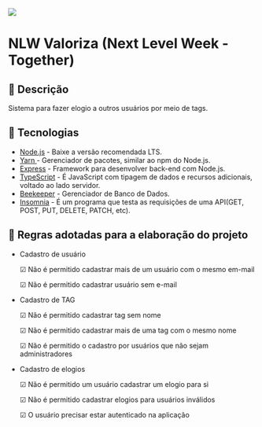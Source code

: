 <img src="./img/nlw.png">

<h1>NLW Valoriza (Next Level Week - Together)</h1>

<h2>📌 Descrição</h2>
<p>Sistema para fazer elogio a outros usuários por meio de tags.</p>

<h2>🚀 Tecnologias</h2>

- <a href="https://nodejs.org/en/">Node.js</a> - Baixe a versão recomendada LTS.
- <a href="https://classic.yarnpkg.com/en/docs/install/#windows-stable"> Yarn </a> - Gerenciador de pacotes, similar ao npm do Node.js.
- <a href="https://expressjs.com/pt-br/">Express</a> - Framework para desenvolver back-end com Node.js.
- <a href="https://www.typescriptlang.org/">TypeScript</a> - É JavaScript com tipagem de dados e recursos adicionais, voltado ao lado servidor.
- <a href="https://www.beekeeperstudio.io/">Beekeeper</a> - Gerenciador de Banco de Dados.
- <a href="https://insomnia.rest/">Insomnia</a> - É um programa que testa as requisições de uma API(GET, POST, PUT, DELETE, PATCH, etc).

<h2>📖 Regras adotadas para a elaboração do projeto </h2>
<p>

- Cadastro de usuário

    ☑ Não é permitido cadastrar mais de um usuário com o mesmo em-mail
    
    ☑ Não é permitido cadastrar usuário sem e-mail

- Cadastro de TAG

    ☑ Não é permitido cadastrar tag sem nome

    ☑ Não é permitido cadastrar mais de uma tag com o mesmo nome

    ☑ Não é permitido o cadastro por usuários que não sejam administradores

- Cadastro de elogios

    ☑ Não é permitido um usuário cadastrar um elogio para si

    ☑ Não é permitido cadastrar elogios para usuários inválidos

    ☑ O usuário precisar estar autenticado na aplicação

 </p>
